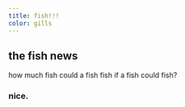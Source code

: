 ```yaml
---
title: fish!!!
color: gills
---
```


## the fish news
how much fish could a fish fish if a fish could fish?


### nice. 
